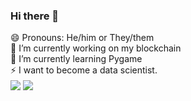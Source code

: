 ### Hi there 👋
😄 Pronouns: He/him or They/them<br>
🔭 I’m currently working on my blockchain<br>
🌱 I’m currently learning Pygame<br>
⚡ I want to become a data scientist.
<br>
<img align="center" src="https://github-readme-stats.vercel.app/api/top-langs/?username=g1gabyteDEV" /> <img align="center" src="https://github-readme-stats.vercel.app/api?username=g1gabyteDEV&show_icons=true" />
